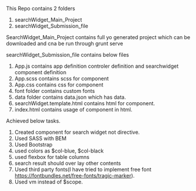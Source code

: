 This Repo contains 2 folders

1. searchWidget_Main_Project
2. searchWidget_Submission_file

SearchWidget_Main_Project contains full yo generated project which can be downloaded and cna be run through grunt serve

searchWidget_Submission_file contains below files

1. App.js contains app definition controler definition and searchwidget component definition
2. App.scss contains scss for component
3. App.css contains css for component
4. font folder contains custom fonts
5. data folder contains data.json which has data.
6. searchWidget.template.html contains html for component.
7. index.html contains usage of component in html.



Achieved below tasks.

1. Created component for search widget not directive.
2. Used SASS with BEM
3. Used Bootstrap
4. used colors as $col-blue, $col-black
5. used flexbox for table columns
6. search result should over lay other contents
7. Used third party fonts(I have tried to implement free font https://fontbundles.net/free-fonts/tragic-marker).
8. Used vm instead of $scope.
